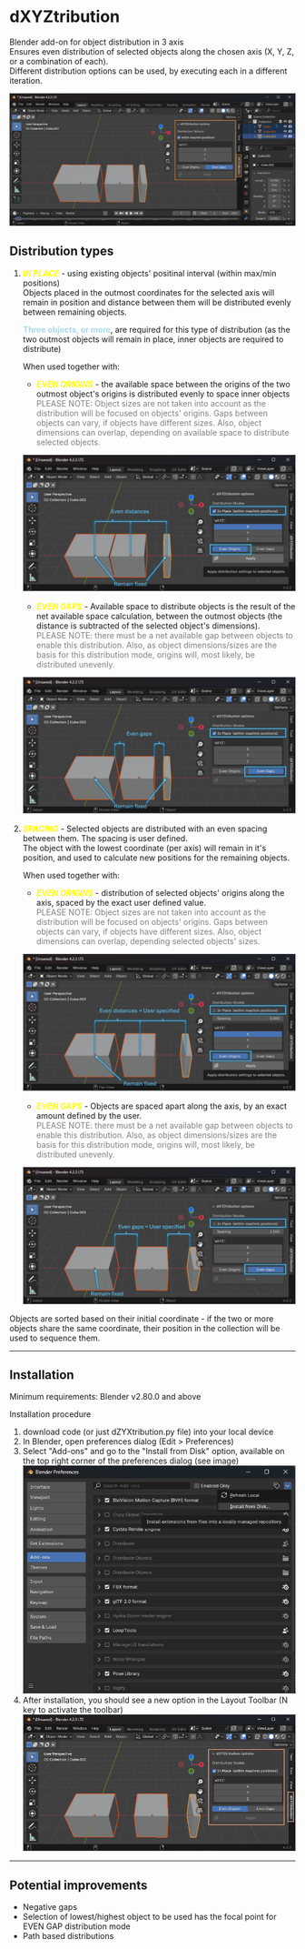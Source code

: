 <style>

    .bla{
        color="red"
    }

</style>
# dXYZtribution
Blender add-on for object distribution in 3 axis  
Ensures even distribution of selected objects along the chosen axis (X, Y, Z, or a combination of each).  
Different distribution options can be used, by executing each in a different iteration.  

![Blender dXYZtribution addon overview](resources/dXYZtribution%20Overview.png "Blender dXYZtribution addon overview")


## Distribution types
1. <span style="color:yellow">_**IN PLACE**_</span> - using existing objects' positinal interval (within max/min positions)  
   Objects placed in the outmost coordinates for the selected axis will remain in position and distance between them will be distributed evenly between remaining objects.  

   <span style="color:lightblue">**Three objects, or more**</span>, are required for this type of distribution (as the two outmost objects will remain in place, inner objects are required to distribute)

   When used together with:  
   - <span style="color:yellow">_**EVEN ORIGINS**_</span> - the available space between the origins of the two outmost object's origins is distributed evenly to space inner objects  
   <span style="color:gray">PLEASE NOTE: Object sizes are not taken into account as the distribution will be focused on objects' origins. Gaps between objects can vary, if objects have different sizes. Also, object dimensions can overlap, depending on available space to distribute selected objects.</span>  

   ![alt text](resources/Inplace_Evenorigins_annotation.png)
     

   - <span style="color:yellow">_**EVEN GAPS**_</span> - Available space to distribute objects is the result of the net available space calculation, between the outmost objects (the distance is subtracted of the selected object's dimensions).  
   <span style="color:gray">PLEASE NOTE: there must be a net available gap between objects to enable this distribution. Also, as object dimensions/sizes are the basis for this distribution mode, origins will, most likely, be distributed unevenly.</span>  
   
   ![alt text](resources/Inplace_Evengaps_annotation.png)
     

   
2. <span style="color:yellow">_**SPACING**_</span> - Selected objects are distributed with an even spacing between them. The spacing is user defined.  
   The object with the lowest coordinate (per axis) will remain in it's position, and used to calculate new positions for the remaining objects.  

   When used together with:
   - <span style="color:yellow">_**EVEN ORIGINS**_</span> - distribution of selected objects' origins along the axis, spaced by the exact user defined value.  
   <span style="color:gray">PLEASE NOTE: Object sizes are not taken into account as the distribution will be focused on objects' origins. Gaps between objects can vary, if objects have different sizes. Also, object dimensions can overlap, depending selected objects' sizes.</span>  

   ![alt text](resources/Spacing_Evenorigins_annotation.png)

   - <span style="color:yellow">_**EVEN GAPS**_</span> - Objects are spaced apart along the axis, by an exact amount defined by the user.   
   <span style="color:gray">PLEASE NOTE: there must be a net available gap between objects to enable this distribution. Also, as object dimensions/sizes are the basis for this distribution mode, origins will, most likely, be distributed unevenly.</span>  

   ![alt text](resources/Spacing_Evengaps_annotation.png)







Objects are sorted based on their initial coordinate - if the two or more objects share the same coordinate, their position in the collection will be used to sequence them.  

---
## Installation
Minimum requirements: Blender v2.80.0 and above

Installation procedure
1. download code (or just dZYXtribution.py file) into your local device
2. In Blender, open preferences dialog (Edit > Preferences)
3. Select "Add-ons" and go to the "Install from Disk" option, available on the top right corner of the preferences dialog (see image)  
   ![alt text](resources/install.png)
4. After installation, you should see a new option in the Layout Toolbar (N key to activate the toolbar)  
   ![alt text](resources/installed.png)
----


## Potential improvements
- Negative gaps
- Selection of lowest/highest object to be used has the focal point for EVEN GAP distribution mode
- Path based distributions

